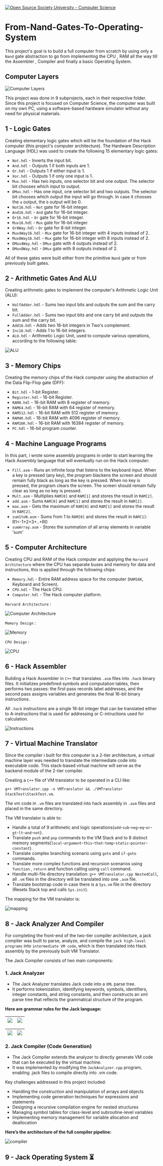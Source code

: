 [![Open Source Society University - Computer Science](https://img.shields.io/badge/OSSU-computer--science-blue.svg)](https://github.com/ossu/computer-science)

# From-Nand-Gates-To-Operating-System

This project's goal is to build a full computer from scratch by using only a `Nand` gate abstraction to go from implementing the CPU , RAM all the way till the Assembler , Compiler and finally a basic Operating System.

## Computer Layers
![Computer Layers](https://github.com/SamaMostafa03/From-Nand-Gates-To-Operating-System/blob/main/Images/Computer%20Layers.jpg?raw=true)

This project was done in 9 subprojects, each in their respective folder. Since this project is focused on Computer Science, the computer was built on my own PC, using a software-based hardware simulator without any need for physical materials.

## 1 - Logic Gates

Creating elementary logic gates which will be the foundation of the Hack computer (this project's computer architecture). The Hardware Description Language (HDL) was used to create the following 15 elementary logic gates:

- `Not.hdl` - Inverts the input bit.
- `And.hdl` - Outputs 1 if both inputs are 1.
- `Or.hdl` - Outputs 1 if either input is 1.
- `Xor.hdl` - Outputs 1 if only one input is 1.
- `Mux.hdl` - Has two inputs, one selector bit and one output. The selector bit chooses which input to output.
- `DMux.hdl` - Has one input, one selector bit and two outputs. The selector bit chooses which output the input will go through. In case it chooses the `a` output, the `b` output will be 0.
- `Not16.hdl` - `Not` gate for 16-bit integer.
- `And16.hdl` - `And` gate for 16-bit integer.
- `Or16.hdl` - `Or` gate for 16-bit integer.
- `Mux16.hdl` - `Mux` gate for 16-bit integer.
- `Or8Way.hdl` - `Or` gate for 8-bit integer.
- `Mux4Way16.hdl` - `Mux` gate for 16-bit integer with 4 inputs instead of 2.
- `Mux8Way16.hdl` - `Mux` gate for 16-bit integer with 8 inputs instead of 2.
- `DMux4Way.hdl` - `DMux` gate with 4 outputs instead of 2.
- `DMux8Way.hdl` - `DMux` gate with 8 outputs instead of 2.

All of these gates were built either from the primitive `Nand` gate or from previously built gates.

## 2 - Arithmetic Gates And ALU

Creating arithmetic gates to implement the computer's Arithmetic Logic Unit (ALU):

- `HalfAdder.hdl` - Sums two input bits and outputs the sum and the carry bit.
- `FullAdder.hdl` - Sums two input bits and one carry bit and outputs the sum and the carry bit.
- `Add16.hdl` - Adds two 16-bit integers in Two's complement.
- `Inc16.hdl` - Adds 1 to 16-bit integers.
- `ALU.hdl` - Arithmetic Logic Unit, used to compute various operations, according to the following table:

![ALU](https://github.com/SamaMostafa03/From-Nand-Gates-To-Operating-System/blob/main/Images/ALU.png?raw=true)

## 3 - Memory Chips

Creating the memory chips of the Hack computer using the abstraction of the Data Flip-Flop gate (DFF):

- `Bit.hdl` - 1-bit Register.
- `Register.hdl` - 16-bit Register.
- `RAM8.hdl` - 16-bit RAM with 8 register of memory.
- `RAM64.hdl` - 16-bit RAM with 64 register of memory.
- `RAM512.hdl` - 16-bit RAM with 512 register of memory.
- `RAM4K.hdl` - 16-bit RAM with 4096 register of memory.
- `RAM16K.hdl` - 16-bit RAM with 16384 register of memory.
- `PC.hdl` - 16-bit program counter.

## 4 - Machine Language Programs

In this part, i wrote some assembly programs in order to start learning the Hack Assembly language that will eventually run on the Hack computer:

- `Fill.asm` - Runs an infinite loop that listens to the keyboard input. When a key is pressed (any key), the program blackens the screen and should remain fully black as long as the key is pressed. When no key is pressed, the program clears the screen. The screen should remain fully clear as long as no key is pressed.
- `Mult.asm` - Multiplies `RAM[0]` and `RAM[1]` and stores the result in `RAM[2]`.
- `add.asm` - Sums `RAM[0]` and `RAM[1]` and stores the result in `RAM[2]`.
- `max.asm` - Gets the maximum of `RAM[0]` and `RAM[1]` and stores the result in `RAM[2]`.
- `sum1toN.asm` - Sums from 1 to `RAM[0]` and stores the result in `RAM[1]`: R1<-1+2+3+..+R0
- `sumArray.asm` - Stores the summation of all array elements in variable 'sum'

## 5 - Computer Architecture

Creating CPU and RAM of the Hack computer and applying the `Harvard Architecture` where the CPU has separate buses and memory for data and instructions, this is applied through the following chips:

- `Memory.hdl` - Entire RAM address space for the computer (`RAM16K`, Keyboard and Screen).
- `CPU.hdl` - The Hack CPU.
- `Computer.hdl` - The Hack computer platform.

`Harvard Architecture` :

![Computer Architecture](https://github.com/SamaMostafa03/From-Nand-Gates-To-Operating-System/blob/main/Images/Computer%20Arch.png?raw=true)

`Memory Design` :

![Memory](https://github.com/SamaMostafa03/From-Nand-Gates-To-Operating-System/blob/main/Images/Memory.png?raw=true)

`CPU Design` :

![CPU](https://github.com/SamaMostafa03/From-Nand-Gates-To-Operating-System/blob/main/Images/CPU.png?raw=true)


## 6 - Hack Assembler

Building a Hack Assembler in `C++` that translates `.asm` files into `.hack` binary files. It initializes predefined symbols and computation tables, then performs two passes: the first pass records label addresses, and the second pass assigns variables and generates the final 16-bit binary instructions.

All `.hack` instructions are a single 16-bit integer that can be translated either to A-instructions that is used for addressing or C-intructions used for calculation.

![Instructions](https://github.com/SamaMostafa03/From-Nand-Gates-To-Operating-System/blob/main/Images/Hack%20Instructions.png?raw=true)

## 7 - Virtual Machine Translator

Since the compiler i built for this computer is a 2-tier architecture, a virtual machine layer was needed to translate the intermediate code into executable code. This stack-based virtual machine will serve as the backend module of the 2-tier compiler.

Creating a `C++` file of VM translator to be operated in a CLI like:

`g++ VMTranslator.cpp -o VMTranslator && ./VMTranslator StackTest\StackTest.vm`.

The vm code in `.vm` files are translated into hack assembly in `.asm` files and placed in the same directory.

The VM translator is able to:

- Handle a total of 9 arithmetic and logic operations(`add`-`sub`-`neg`-`eq`-`or`-`gt`-`lt`-`and`-`not`).
- Translate `push` and `pop` commands to the VM Stack and to 8 distinct memory segments(`local`-`argument`-`this`-`that`-`temp`-`static`-`pointer`-`constant`).
- Translate complex branching scenario using `goto` and `if-goto` commands.
- Translate more complex functions and recursion scenarios using `function` , `return` and function calling using `call` command.
- Handle multi-file directory translation: `g++ VMTranslator.cpp NestedCall`, all `.vm` files in the directory will be translated into one `.asm` file.
- Translate bootstrap code in case there is a `Sys.vm` file in the directory (Resets Stack top and calls `Sys.init`).

The mapping for the VM translator is:

![mapping](https://github.com/SamaMostafa03/From-Nand-Gates-To-Operating-System/blob/main/Images/mapping.png?raw=true)

## 8 - Jack Analyzer And Compiler

For completing the front-end of the two-tier compiler architecture, a jack compiler was built to parse, analyze, and compile the `jack high-level programs` into `intermediate VM code`, which is then translated into Hack assembly by the previously built VM Translator.

The Jack Compiler consists of two main components:
### 1. Jack Analyzer

- The Jack Analyzer translates Jack code into a `XML` parse tree.
- It performs tokenization, identifying keywords, symbols, identifiers, integer constants, and string constants, and then constructs an xml parse tree that reflects the grammatical structure of the program.

**Here are grammar rules for the Jack language:**

  |<img src="https://github.com/SamaMostafa03/From-Nand-Gates-To-Operating-System/blob/main/Images/grammer1.png?raw=trueue"/>|<img src="https://github.com/SamaMostafa03/From-Nand-Gates-To-Operating-System/blob/main/Images/grammer2.png?raw=true"/>|
  |-|-|

  |<img src="https://github.com/SamaMostafa03/From-Nand-Gates-To-Operating-System/blob/main/Images/grammer3.png?raw=true"/>|<img src="https://github.com/SamaMostafa03/From-Nand-Gates-To-Operating-System/blob/main/Images/grammer4.png?raw=true"/>|
  |-|-|

### 2. Jack Compiler (Code Generation)

- The Jack Compiler extends the analyzer to directly generate VM code that can be executed by the virtual machine.
- It was implemented by modifying the `JackAnalyzer.cpp` program, enabling .jack files to compile directly into .vm code.

Key challenges addressed in this project included:

- Handling the construction and manipulation of arrays and objects
- Implementing code generation techniques for expressions and statements
- Designing a recursive compilation engine for nested structures
- Managing symbol tables for class-level and subroutine-level variables
- Implementing memory management for variable allocation and deallocation

**Here’s the architecture of the full compiler pipeline:**

![compiler](https://github.com/SamaMostafa03/From-Nand-Gates-To-Operating-System/blob/main/Images/compiler%20arch.png?raw=true)

## 9 - Jack Operating System :hourglass_flowing_sand:

